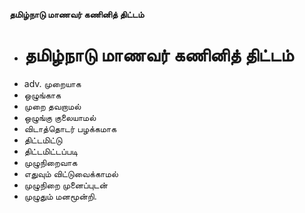 **தமிழ்நாடு மாணவர் கணினித் திட்டம்**
- # தமிழ்நாடு மாணவர் கணினித் திட்டம்
- adv. முறையாக
- ஒழுங்காக
- முறை தவறாமல்
- ஒழுங்கு குலையாமல்
- விடாத்தொடர் பழக்கமாக
- திட்டமிட்டு
- திட்டமிட்டப்படி
- முழுநிறைவாக
- எதுவும் விட்டுவைக்காமல்
- முழுநிறை முனைப்புடன்
- முழுதும் மனமூன்றி.


